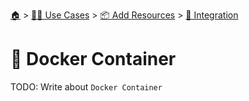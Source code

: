 <!--startTocHeader-->
[🏠](../../../README.md) > [👷🏽 Use Cases](../../README.md) > [📦 Add Resources](../README.md) > [🧩 Integration](README.md)
# 🐳 Docker Container
<!--endTocHeader-->

TODO: Write about `Docker Container`

<!--startTocSubtopic-->
<!--endTocSubtopic-->